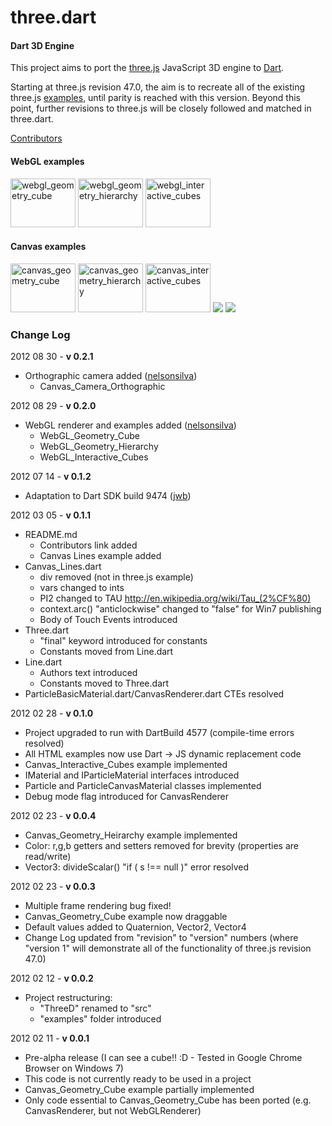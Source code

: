 three.dart
========

#### Dart 3D Engine ####

This project aims to port the [three.js](https://github.com/mrdoob/three.js) JavaScript 3D engine to [Dart](http://www.dartlang.org/).

Starting at three.js revision 47.0, the aim is to recreate all of the existing three.js [examples](http://mrdoob.github.com/three.js/), until parity is reached with this version. Beyond this point, further revisions to three.js will be closely followed and matched in three.dart.

[Contributors](http://github.com/robsilv/three.dart/contributors)

#### WebGL examples ####


<a href="http://robsilv.github.com/three.dart/examples/webgl_geometry_cube/WebGL_Geometry_Cube.html"><img src="http://robsilv.github.com/three.dart/examples/webgl_geometry_cube/thumb_small.png" width="104" height="78" alt="webgl_geometry_cube"></a>
<a href="http://robsilv.github.com/three.dart/examples/webgl_geometry_hierarchy/WebGL_Geometry_Hierarchy.html"><img src="http://robsilv.github.com/three.dart/examples/webgl_geometry_hierarchy/thumb_small.png" width="104" height="78" alt="webgl_geometry_hierarchy"></a>
<a href="http://robsilv.github.com/three.dart/examples/webgl_interactive_cubes/WebGL_Interactive_Cubes.html"><img src="http://robsilv.github.com/three.dart/examples/webgl_interactive_cubes/thumb_small.png" width="104" height="78" alt="webgl_interactive_cubes"></a>

#### Canvas examples ####


<a href="http://robsilv.github.com/three.dart/examples/canvas_geometry_cube/Canvas_Geometry_Cube.html"><img src="http://robsilv.github.com/three.dart/examples/canvas_geometry_cube/thumb_small.png" width="104" height="78" alt="canvas_geometry_cube"></a>
<a href="http://robsilv.github.com/three.dart/examples/canvas_geometry_hierarchy/Canvas_Geometry_Hierarchy.html"><img src="http://robsilv.github.com/three.dart/examples/canvas_geometry_hierarchy/thumb_small.png" width="104" height="78" alt="canvas_geometry_hierarchy"></a>
<a href="http://robsilv.github.com/three.dart/examples/canvas_interactive_cubes/Canvas_Interactive_Cubes.html"><img src="http://robsilv.github.com/three.dart/examples/canvas_interactive_cubes/thumb_small.png" width="104" height="78" alt="canvas_interactive_cubes"></a>
<a href="http://robsilv.github.com/three.dart/examples/canvas_lines/Canvas_Lines.html"><img src="http://robsilv.github.com/three.dart/examples/canvas_lines/thumb_small.png"></a>
<a href="http://robsilv.github.com/three.dart/examples/canvas_camera_orthographic/Canvas_Camera_Orthographic.html"><img src="http://robsilv.github.com/three.dart/examples/canvas_camera_orthographic/thumb_small.png"></a>

### Change Log ###

2012 08 30 - **v 0.2.1**

* Orthographic camera added ([nelsonsilva](https://github.com/nelsonsilva))
  * Canvas_Camera_Orthographic

2012 08 29 - **v 0.2.0**

* WebGL renderer and examples added ([nelsonsilva](https://github.com/nelsonsilva))
  * WebGL_Geometry_Cube
  * WebGL_Geometry_Hierarchy
  * WebGL_Interactive_Cubes

2012 07 14 - **v 0.1.2**

* Adaptation to Dart SDK build 9474 ([jwb](https://github.com/jwb))

2012 03 05 - **v 0.1.1**

* README.md 
	* Contributors link added
	* Canvas Lines example added
* Canvas_Lines.dart
	* div removed (not in three.js example)
	* vars changed to ints
	* PI2 changed to TAU http://en.wikipedia.org/wiki/Tau_(2%CF%80)
	* context.arc() "anticlockwise" changed to "false" for Win7 publishing
	* Body of Touch Events introduced
* Three.dart
	* "final" keyword introduced for constants
	* Constants moved from Line.dart
* Line.dart
	* Authors text introduced
	* Constants moved to Three.dart
* ParticleBasicMaterial.dart/CanvasRenderer.dart CTEs resolved


2012 02 28 - **v 0.1.0**

* Project upgraded to run with DartBuild 4577 (compile-time errors resolved)
* All HTML examples now use Dart -> JS dynamic replacement code
* Canvas_Interactive_Cubes example implemented
* IMaterial and IParticleMaterial interfaces introduced
* Particle and ParticleCanvasMaterial classes implemented
* Debug mode flag introduced for CanvasRenderer


2012 02 23 - **v 0.0.4**

* Canvas_Geometry_Heirarchy example implemented
* Color: r,g,b getters and setters removed for brevity (properties are read/write)
* Vector3: divideScalar()  "if ( s !== null )" error resolved


2012 02 23 - **v 0.0.3**

* Multiple frame rendering bug fixed!
* Canvas_Geometry_Cube example now draggable
* Default values added to Quaternion, Vector2, Vector4
* Change Log updated from "revision" to "version" numbers (where "version 1" will demonstrate all of the functionality of three.js revision 47.0)


2012 02 12 - **v 0.0.2**

* Project restructuring:
  * "ThreeD" renamed to "src"
  * "examples" folder introduced

2012 02 11 - **v 0.0.1**

* Pre-alpha release (I can see a cube!! :D - Tested in Google Chrome Browser on Windows 7)
* This code is not currently ready to be used in a project
* Canvas_Geometry_Cube example partially implemented
* Only code essential to Canvas_Geometry_Cube has been ported (e.g. CanvasRenderer, but not WebGLRenderer)